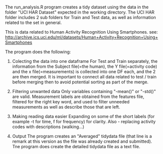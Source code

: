 The run_analysis.R program creates a tidy dataset using the data in the folder "UCI HAR Dataset" expected in the working directory. The UCI HAR folder includes 2 sub folders for Train and Test data, as well as information related to the set in general. 

This is data related to Human Activity Recognition Using Smartphones.
see:   http://archive.ics.uci.edu/ml/datasets/Human+Activity+Recognition+Using+Smartphones  

The program does the following:

1. Colecting the data into one dataframe
For Test and Train separately, the information from the Subject file(=the human), the Y file(=activity code) and the x file(=measurements) is collected into one DF each, and the 2 are then merged.
It is important to connect all data related to test / train before merging then to avoid potential sorting as part of the merge.

2. Filtering unwanted data
Only variables containing "-mean()" or "-std()" are valid. Measurement labels are obtained from the features file, filtered for the right key word, and used to filter unneeded measurements as well as describe those that are left.

3. Making reading data easier
Expanding on some of the short labels (for example -t for time, f for frequency) for clarity. Also - replacing activity codes with descriptions (walking...)

4. Output
The program creates an "Averaged" tidydata file (that line is a remark at this version as the file was already created and submitted). Tne program does create the detailed tidydata file as a text file. 
 

 
 
  
